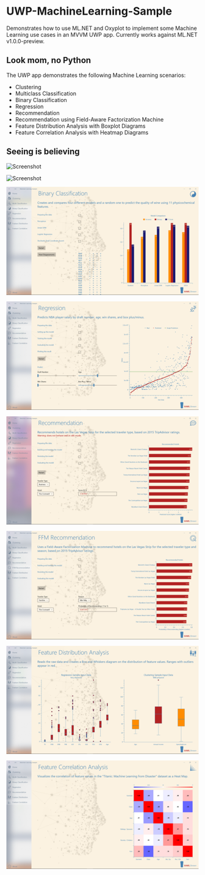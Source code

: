 # UWP-MachineLearning-Sample
Demonstrates how to use ML.NET and Oxyplot to implement some Machine Learning use cases in an MVVM UWP app. Currently works against ML.NET v1.0.0-preview.

## Look mom, no Python
The UWP app demonstrates the following Machine Learning scenarios:
* Clustering
* Multiclass Classification
* Binary Classification
* Regression
* Recommendation
* Recommendation using Field-Aware Factorization Machine
* Feature Distribution Analysis with Boxplot Diagrams
* Feature Correlation Analysis with Heatmap Diagrams

## Seeing is believing

![Screenshot](Assets/Clustering.png?raw=true)

![Screenshot](Assets/MulticlassClassification.png?raw=true)

![Screenshot](Assets/BinaryClassification.png?raw=true)

![Screenshot](Assets/Regression.png?raw=true)

![Screenshot](Assets/Recommendation.png?raw=true)

![Screenshot](Assets/FfmRecommendation.png?raw=true)

![Screenshot](Assets/BoxPlot.png?raw=true)

![Screenshot](Assets/HeatMap.png?raw=true)
